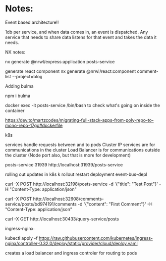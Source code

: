 # Notes:

Event based architecture!!

1db per service, and when data comes in, an event is dispatched. Any service that needs to share data listens for that event and takes the data it needs.

NX notes:

nx generate @nrwl/express:application posts-service

generate react component nx generate @nrwl/react:component comment-list --project=blog

Adding bulma

npm i bulma

docker exec -it posts-service /bin/bash to check what's going on inside the container

https://dev.to/martzcodes/migrating-full-stack-apps-from-poly-repo-to-mono-repo-17go#dockerfile


k8s

services handle requests between and to pods
Cluster IP services are for communications in the cluster
Load Balancer is for communications outside the cluster (Node port also, but that is more for development)

posts-service 31939
http://localhost:31939/posts-service


rolling out updates in k8s
k rollout restart deployment event-bus-depl

curl -X POST http://localhost:32198/posts-service -d '{"title": "Test Post"}' -H "Content-Type: application/json"

curl -X POST http://localhost:32608/comments-service/posts/bd974191/comments -d '{"content": "First Comment"}' -H "Content-Type: application/json"

curl -X GET http://localhost:30433/query-service/posts

ingress-nginx:

kubectl apply -f https://raw.githubusercontent.com/kubernetes/ingress-nginx/controller-0.32.0/deploy/static/provider/cloud/deploy.yaml

creates a load balancer and ingress controler for routing to pods

